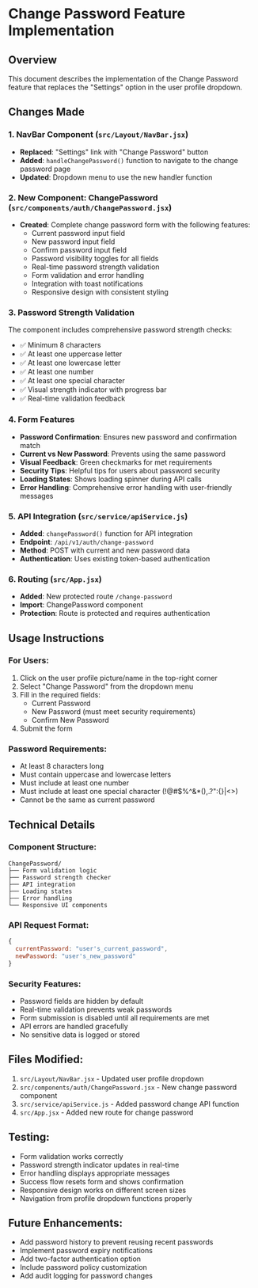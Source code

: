 # Change Password Feature Implementation

## Overview

This document describes the implementation of the Change Password feature that replaces the "Settings" option in the user profile dropdown.

## Changes Made

### 1. NavBar Component (`src/Layout/NavBar.jsx`)

- **Replaced**: "Settings" link with "Change Password" button
- **Added**: `handleChangePassword()` function to navigate to the change password page
- **Updated**: Dropdown menu to use the new handler function

### 2. New Component: ChangePassword (`src/components/auth/ChangePassword.jsx`)

- **Created**: Complete change password form with the following features:
  - Current password input field
  - New password input field
  - Confirm password input field
  - Password visibility toggles for all fields
  - Real-time password strength validation
  - Form validation and error handling
  - Integration with toast notifications
  - Responsive design with consistent styling

### 3. Password Strength Validation

The component includes comprehensive password strength checks:

- ✅ Minimum 8 characters
- ✅ At least one uppercase letter
- ✅ At least one lowercase letter
- ✅ At least one number
- ✅ At least one special character
- ✅ Visual strength indicator with progress bar
- ✅ Real-time validation feedback

### 4. Form Features

- **Password Confirmation**: Ensures new password and confirmation match
- **Current vs New Password**: Prevents using the same password
- **Visual Feedback**: Green checkmarks for met requirements
- **Security Tips**: Helpful tips for users about password security
- **Loading States**: Shows loading spinner during API calls
- **Error Handling**: Comprehensive error handling with user-friendly messages

### 5. API Integration (`src/service/apiService.js`)

- **Added**: `changePassword()` function for API integration
- **Endpoint**: `/api/v1/auth/change-password`
- **Method**: POST with current and new password data
- **Authentication**: Uses existing token-based authentication

### 6. Routing (`src/App.jsx`)

- **Added**: New protected route `/change-password`
- **Import**: ChangePassword component
- **Protection**: Route is protected and requires authentication

## Usage Instructions

### For Users:

1. Click on the user profile picture/name in the top-right corner
2. Select "Change Password" from the dropdown menu
3. Fill in the required fields:
   - Current Password
   - New Password (must meet security requirements)
   - Confirm New Password
4. Submit the form

### Password Requirements:

- At least 8 characters long
- Must contain uppercase and lowercase letters
- Must include at least one number
- Must include at least one special character (!@#$%^&\*(),.?":{}|<>)
- Cannot be the same as current password

## Technical Details

### Component Structure:

```
ChangePassword/
├── Form validation logic
├── Password strength checker
├── API integration
├── Loading states
├── Error handling
└── Responsive UI components
```

### API Request Format:

```javascript
{
  currentPassword: "user's_current_password",
  newPassword: "user's_new_password"
}
```

### Security Features:

- Password fields are hidden by default
- Real-time validation prevents weak passwords
- Form submission is disabled until all requirements are met
- API errors are handled gracefully
- No sensitive data is logged or stored

## Files Modified:

1. `src/Layout/NavBar.jsx` - Updated user profile dropdown
2. `src/components/auth/ChangePassword.jsx` - New change password component
3. `src/service/apiService.js` - Added password change API function
4. `src/App.jsx` - Added new route for change password

## Testing:

- Form validation works correctly
- Password strength indicator updates in real-time
- Error handling displays appropriate messages
- Success flow resets form and shows confirmation
- Responsive design works on different screen sizes
- Navigation from profile dropdown functions properly

## Future Enhancements:

- Add password history to prevent reusing recent passwords
- Implement password expiry notifications
- Add two-factor authentication option
- Include password policy customization
- Add audit logging for password changes
